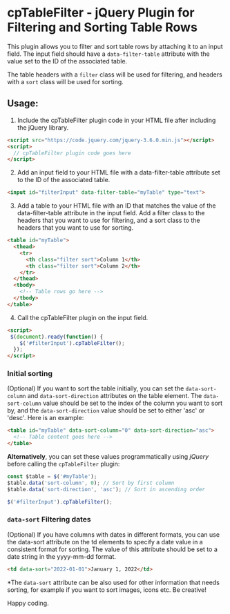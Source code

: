 cpTableFilter - jQuery Plugin for Filtering and Sorting Table Rows
==================================================================

This plugin allows you to filter and sort table rows by attaching it to an input field. The input field should have a `data-filter-table` attribute with the value set to the ID of the associated table. 

The table headers with a `filter` class will be used for filtering, and headers with a `sort` class will be used for sorting.

## Usage:
1. Include the cpTableFilter plugin code in your HTML file after including the jQuery library.
```html
<script src="https://code.jquery.com/jquery-3.6.0.min.js"></script>
<script>
  // cpTableFilter plugin code goes here
</script>
```
2. Add an input field to your HTML file with a data-filter-table attribute set to the ID of the associated table.
```html
<input id="filterInput" data-filter-table="myTable" type="text">
```
3. Add a table to your HTML file with an ID that matches the value of the data-filter-table attribute in the input field. Add a filter class to the headers that you want to use for filtering, and a sort class to the headers that you want to use for sorting.
```html
<table id="myTable">
  <thead>
    <tr>
      <th class="filter sort">Column 1</th>
      <th class="filter sort">Column 2</th>
    </tr>
  </thead>
  <tbody>
    <!-- Table rows go here -->
  </tbody>
</table>
```

4. Call the cpTableFilter plugin on the input field.
```html
<script> 
 $(document).ready(function() {
    $('#filterInput').cpTableFilter();
  });
</script>
```


### Initial sorting
(Optional) If you want to sort the table initially, you can set the `data-sort-column` and `data-sort-direction` attributes on the table element. 
The `data-sort-column` value should be set to the index of the column you want to sort by, and the `data-sort-direction` value should be set to either 'asc' or 'desc'.
Here is an example:

```html
<table id="myTable" data-sort-column="0" data-sort-direction="asc">
  <!-- Table content goes here -->
</table>
```


**Alternatively**, you can set these values programmatically using *jQuery* before calling the `cpTableFilter` plugin:
```js
const $table = $('#myTable');
$table.data('sort-column', 0); // Sort by first column
$table.data('sort-direction', 'asc'); // Sort in ascending order

$('#filterInput').cpTableFilter();
```

### `data-sort` Filtering dates
(Optional) If you have columns with dates in different formats, you can use the data-sort attribute on the td elements to specify a date value in a consistent format for sorting. The value of this attribute should be set to a date string in the yyyy-mm-dd format.
```html
<td data-sort="2022-01-01">January 1, 2022</td>
```
*The `data-sort` attribute can be also used for other information that needs sorting, for example if you want to sort images, icons etc. Be creative!


Happy coding.